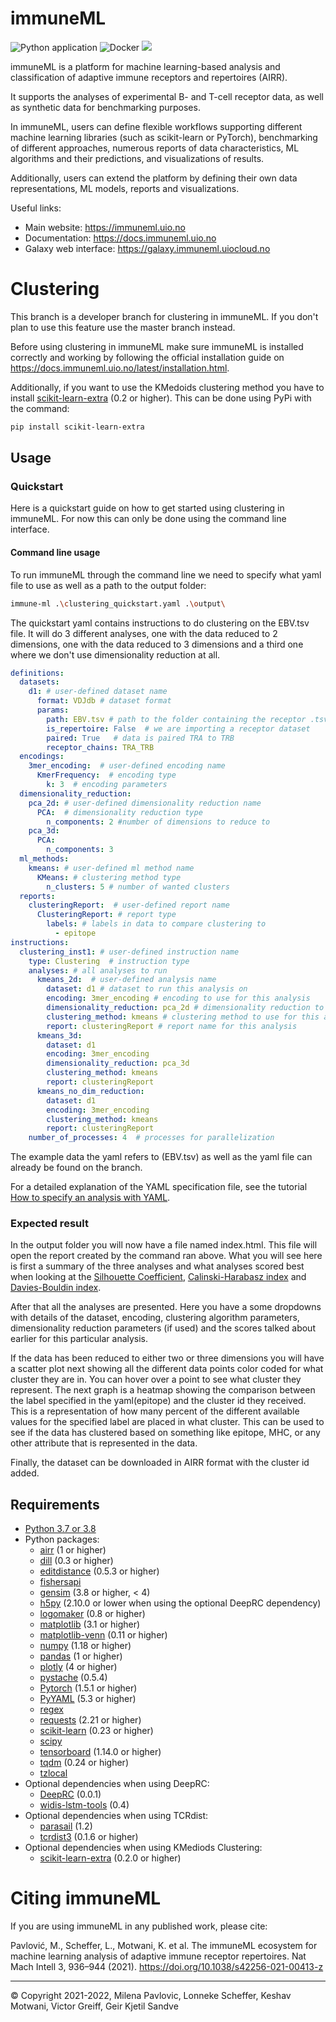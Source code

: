 # immuneML

![Python application](https://github.com/uio-bmi/immuneML/workflows/Python%20application/badge.svg?branch=master)
![Docker](https://github.com/uio-bmi/immuneML/workflows/Docker/badge.svg?branch=master)
[![](https://img.shields.io/static/v1?label=AIRR-C%20sw-tools%20v1&message=compliant&color=008AFF&labelColor=000000&style=plastic)](https://docs.airr-community.org/en/stable/swtools/airr_swtools_standard.html)


immuneML is a platform for machine learning-based analysis and 
classification of adaptive immune receptors and repertoires (AIRR).

It supports the analyses of experimental B- and T-cell receptor data,
as well as synthetic data for benchmarking purposes.

In immuneML, users can define flexible workflows supporting different
machine learning libraries (such as scikit-learn or PyTorch), benchmarking of different approaches, numerous reports
of data characteristics, ML algorithms and their predictions, and
visualizations of results.

Additionally, users can extend the platform by defining their own data 
representations, ML models, reports and visualizations.


Useful links:
- Main website: https://immuneml.uio.no
- Documentation: https://docs.immuneml.uio.no
- Galaxy web interface: https://galaxy.immuneml.uiocloud.no



# Clustering
  This branch is a developer branch for clustering in immuneML. If you don't plan to use this 
  feature use the master branch instead.

  Before using clustering in immuneML make sure immuneML is installed correctly and working by 
  following the official installation guide on https://docs.immuneml.uio.no/latest/installation.html.
  
  Additionally, if you want to use the KMedoids clustering method you have to install 
  [scikit-learn-extra](https://github.com/scikit-learn-contrib/scikit-learn-extra) (0.2 or higher).
  This can be done using PyPi with the command:

```bash 
pip install scikit-learn-extra
```
  

## Usage
### Quickstart
  Here is a quickstart guide on how to get started using clustering in immuneML. 
  For now this can only be done using the command line interface.
#### Command line usage
  To run immuneML through the command line we need to specify what yaml file
  to use as well as a path to the output folder:
```bash 
immune-ml .\clustering_quickstart.yaml .\output\
```
  The quickstart yaml contains instructions to do clustering on the EBV.tsv file. It will do 3 different analyses, 
  one with the data reduced to 2 dimensions, one with the data reduced to 3 dimensions and 
  a third one where we don't use dimensionality reduction at all.
```yaml
definitions:
  datasets:
    d1: # user-defined dataset name
      format: VDJdb # dataset format
      params:
        path: EBV.tsv # path to the folder containing the receptor .tsv file
        is_repertoire: False  # we are importing a receptor dataset
        paired: True   # data is paired TRA to TRB
        receptor_chains: TRA_TRB
  encodings:
    3mer_encoding:  # user-defined encoding name
      KmerFrequency:  # encoding type
        k: 3  # encoding parameters
  dimensionality_reduction:
    pca_2d: # user-defined dimensionality reduction name
      PCA:  # dimensionality reduction type
        n_components: 2 #number of dimensions to reduce to
    pca_3d:
      PCA:
        n_components: 3
  ml_methods:
    kmeans: # user-defined ml method name
      KMeans: # clustering method type
        n_clusters: 5 # number of wanted clusters
  reports:
    clusteringReport:  # user-defined report name
      ClusteringReport: # report type
        labels: # labels in data to compare clustering to
          - epitope
instructions:
  clustering_inst1: # user-defined instruction name
    type: Clustering  # instruction type
    analyses: # all analyses to run
      kmeans_2d:  # user-defined analysis name
        dataset: d1 # dataset to run this analysis on
        encoding: 3mer_encoding # encoding to use for this analysis
        dimensionality_reduction: pca_2d # dimensionality reduction to run before clustering (optional)
        clustering_method: kmeans # clustering method to use for this analysis
        report: clusteringReport # report name for this analysis
      kmeans_3d:
        dataset: d1
        encoding: 3mer_encoding
        dimensionality_reduction: pca_3d
        clustering_method: kmeans
        report: clusteringReport
      kmeans_no_dim_reduction:
        dataset: d1
        encoding: 3mer_encoding
        clustering_method: kmeans
        report: clusteringReport
    number_of_processes: 4  # processes for parallelization
```
  The example data the yaml refers to (EBV.tsv) as well as the yaml file can already be found on the branch.

  For a detailed explanation of the YAML specification file, see the tutorial [How to specify an analysis with YAML](https://docs.immuneml.uio.no/tutorials/how_to_specify_an_analysis_with_yaml.html).

### Expected result
  In the output folder you will now have a file named index.html. This file will open the report 
  created by the command ran above.
  What you will see here is first a summary of the three analyses and what analyses scored best when looking at 
  the [Silhouette Coefficient](https://en.wikipedia.org/wiki/Silhouette_(clustering)), 
  [Calinski-Harabasz index](https://medium.com/@haataa/how-to-measure-clustering-performances-when-there-are-no-ground-truth-db027e9a871c#:~:text=complexity%3A%20O(n%C2%B2)-,Calinski%2DHarabasz%20Index,-The%20Calinski%2DHarabasz) and
  [Davies-Bouldin index](https://en.wikipedia.org/wiki/Davies%E2%80%93Bouldin_index).

  After that all the analyses are presented. Here you have a some dropdowns with details of the dataset, encoding, 
  clustering algorithm parameters, dimensionality reduction parameters (if used) and 
  the scores talked about earlier for this particular analysis.
  
  If the data has been reduced to either two or three dimensions you will have a scatter plot next
  showing all the different data points color coded for what cluster they are in. You can hover over a point to 
  see what cluster they represent.
  The next graph is a heatmap showing the comparison between the label specified in the yaml(epitope) 
  and the cluster id they received. This is a representation of how many percent of the different 
  available values for the specified label are placed in what cluster. This can be used to see if the data
  has clustered based on something like epitope, MHC, or any other attribute that is represented in the data.
  
  Finally, the dataset can be downloaded in AIRR format with the cluster id added.
  
## Requirements

- [Python 3.7 or 3.8](https://www.python.org/)
- Python packages:
   - [airr](https://pypi.org/project/airr/) (1 or higher)
   - [dill](https://pypi.org/project/dill/) (0.3 or higher)
   - [editdistance](https://pypi.org/project/editdistance/) (0.5.3 or higher)
   - [fishersapi](https://pypi.org/project/fishersapi/)
   - [gensim](https://pypi.org/project/gensim/) (3.8 or higher, < 4)
   - [h5py](https://www.h5py.org/) (2.10.0 or lower when using the optional DeepRC dependency)
   - [logomaker](https://pypi.org/project/logomaker/) (0.8 or higher)
   - [matplotlib](https://matplotlib.org) (3.1 or higher)
   - [matplotlib-venn](https://pypi.org/project/matplotlib-venn/) (0.11 or higher)
   - [numpy](https://www.numpy.org/) (1.18 or higher)
   - [pandas](https://pandas.pydata.org/) (1 or higher)
   - [plotly](https://plotly.com/python/) (4 or higher)
   - [pystache](https://pypi.org/project/pystache/) (0.5.4)
   - [Pytorch](https://pytorch.org/) (1.5.1 or higher)
   - [PyYAML](https://pyyaml.org) (5.3 or higher)
   - [regex](https://pypi.org/project/regex/) 
   - [requests](https://requests.readthedocs.io/) (2.21 or higher)
   - [scikit-learn](https://scikit-learn.org/) (0.23 or higher)
   - [scipy](https://www.scipy.org)
   - [tensorboard](https://www.tensorflow.org/tensorboard) (1.14.0 or higher)
   - [tqdm](https://tqdm.github.io/) (0.24 or higher)
   - [tzlocal](https://pypi.org/project/tzlocal/) 
- Optional dependencies when using DeepRC:
   - [DeepRC](https://github.com/ml-jku/DeepRC) (0.0.1)
   - [widis-lstm-tools](https://github.com/widmi/widis-lstm-tools) (0.4)
- Optional dependencies when using TCRdist:
   - [parasail](https://pypi.org/project/parasail/) (1.2)
   - [tcrdist3](https://github.com/kmayerb/tcrdist3) (0.1.6 or higher)
- Optional dependencies when using KMediods Clustering:
   - [scikit-learn-extra](https://github.com/scikit-learn-contrib/scikit-learn-extra) (0.2.0 or higher)

# Citing immuneML

If you are using immuneML in any published work, please cite:

Pavlović, M., Scheffer, L., Motwani, K. et al. The immuneML ecosystem for machine learning analysis of adaptive immune 
receptor repertoires. Nat Mach Intell 3, 936–944 (2021). https://doi.org/10.1038/s42256-021-00413-z



<hr>


© Copyright 2021-2022, Milena Pavlovic, Lonneke Scheffer, Keshav Motwani, Victor Greiff, Geir Kjetil Sandve


